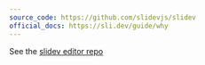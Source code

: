 ```yaml
---
source_code: https://github.com/slidevjs/slidev
official_docs: https://sli.dev/guide/why
---
```


See the [slidev editor repo](https://github.com/JAlcocerT/slidev-editor/tree/logtojseauth/slidev)
